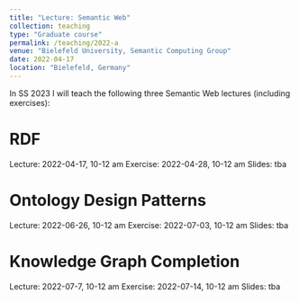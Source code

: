 ```yaml
---
title: "Lecture: Semantic Web"
collection: teaching
type: "Graduate course"
permalink: /teaching/2022-a
venue: "Bielefeld University, Semantic Computing Group"
date: 2022-04-17
location: "Bielefeld, Germany"
---
```


In SS 2023 I will teach the following three Semantic Web lectures (including exercises):

RDF 
======
Lecture: 2022-04-17, 10-12 am
Exercise: 2022-04-28, 10-12 am
Slides: tba 


Ontology Design Patterns 
======
Lecture: 2022-06-26, 10-12 am
Exercise: 2022-07-03, 10-12 am
Slides: tba


Knowledge Graph Completion 
======
Lecture: 2022-07-7, 10-12 am
Exercise: 2022-07-14, 10-12 am
Slides: tba